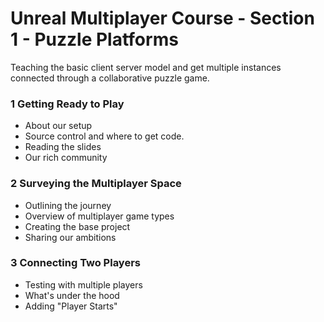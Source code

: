 # Unreal Multiplayer Course - Section 1 - Puzzle Platforms

Teaching the basic client server model and get multiple instances connected through a collaborative puzzle game.

### 1 Getting Ready to Play ###

+ About our setup
+ Source control and where to get code.
+ Reading the slides
+ Our rich community

### 2 Surveying the Multiplayer Space ###

+ Outlining the journey
+ Overview of multiplayer game types
+ Creating the base project
+ Sharing our ambitions

### 3 Connecting Two Players ###

+ Testing with multiple players
+ What's under the hood
+ Adding "Player Starts"
